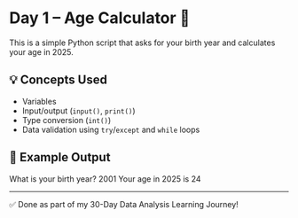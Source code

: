 # Day 1 – Age Calculator 🧮

This is a simple Python script that asks for your birth year and calculates your age in 2025.

## 💡 Concepts Used
- Variables
- Input/output (`input()`, `print()`)
- Type conversion (`int()`)
- Data validation using `try`/`except` and `while` loops

## 🧪 Example Output
What is your birth year? 2001
Your age in 2025 is 24


---

✅ Done as part of my 30-Day Data Analysis Learning Journey!

